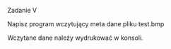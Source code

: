 Zadanie V

Napisz program wczytujący meta dane pliku test.bmp

Wczytane dane należy wydrukować w konsoli. 
